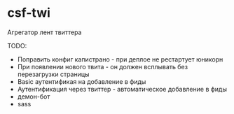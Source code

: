 csf-twi
=======

Агрегатор лент твиттера

TODO:
- Поправить конфиг капистрано - при деплое не рестартует юникорн
- При появлении нового твита - он должен всплывать без перезагрузки
  страницы
- Basic аутентификая на добавление в фиды
- Аутентификация через твиттер - автоматическое добавление в фиды
- демон-бот
- sass
